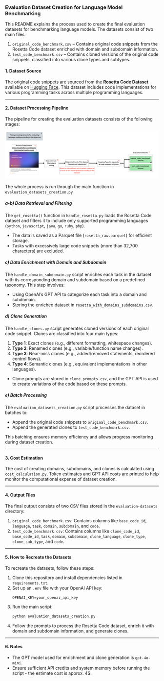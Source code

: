 ### Evaluation Dataset Creation for Language Model Benchmarking

This README explains the process used to create the final evaluation datasets for benchmarking language models. The datasets consist of two main files:
1. `original_code_benchmark.csv` – Contains original code snippets from the Rosetta Code dataset enriched with domain and subdomain information.
2. `test_code_benchmark.csv` – Contains cloned versions of the original code snippets, classified into various clone types and subtypes.


#### 1. Dataset Source
The original code snippets are sourced from the **Rosetta Code Dataset** available on [Hugging Face](https://huggingface.co/datasets/christopher/rosetta-code). This dataset includes code implementations for various programming tasks across multiple programming languages.

---

#### 2. Dataset Processing Pipeline
The pipeline for creating the evaluation datasets consists of the following stages:

![Dataset Creation](../images/dataset_creation.png)

The whole process is run through the main function in `evaluation_datasets_creation.py`

##### a-b) **Data Retrieval and Filtering**
The `get_rosetta()` function in `handle_rosetta.py` loads the Rosetta Code dataset and filters it to include only supported programming languages (`python`, `javascript`, `java`, `go`, `ruby`, `php`).
- The data is saved as a Parquet file (`rosetta_raw.parquet`) for efficient storage.
- Tasks with excessively large code snippets (more than 32,700 characters) are excluded.

##### c) **Data Enrichment with Domain and Subdomain**
The `handle_domain_subdomain.py` script enriches each task in the dataset with its corresponding domain and subdomain based on a predefined taxonomy. This step involves:
- Using OpenAI’s GPT API to categorize each task into a domain and subdomain.
- Storing the enriched dataset in `rosetta_with_domains_subdomains.csv`.

##### d) **Clone Generation**
The `handle_clones.py` script generates cloned versions of each original code snippet. Clones are classified into four main types:
1. **Type 1**: Exact clones (e.g., different formatting, whitespace changes).
2. **Type 2**: Renamed clones (e.g., variable/function name changes).
3. **Type 3**: Near-miss clones (e.g., added/removed statements, reordered control flows).
4. **Type 4**: Semantic clones (e.g., equivalent implementations in other languages).

- Clone prompts are stored in `clone_prompts.csv`, and the GPT API is used to create variations of the code based on these prompts.

##### e) **Batch Processing**
The `evaluation_datasets_creation.py` script processes the dataset in batches to:
- Append the original code snippets to `original_code_benchmark.csv`.
- Append the generated clones to `test_code_benchmark.csv`.

This batching ensures memory efficiency and allows progress monitoring during dataset creation.

---

#### 3. Cost Estimation
The cost of creating domains, subdomains, and clones is calculated using `cost_calculation.py`. Token estimates and GPT API costs are printed to help monitor the computational expense of dataset creation.

---

#### 4. Output Files
The final output consists of two CSV files stored in the `evaluation-datasets` directory:
1. `original_code_benchmark.csv`: Contains columns like `base_code_id`, `language`, `task`, `domain`, `subdomain`, and `code`.
2. `test_code_benchmark.csv`: Contains columns like `clone_code_id`, `base_code_id`, `task`, `domain`, `subdomain`, `clone_language`, `clone_type`, `clone_sub_type`, and `code`.

---

#### 5. How to Recreate the Datasets
To recreate the datasets, follow these steps:
1. Clone this repository and install dependencies listed in `requirements.txt`.
2. Set up an `.env` file with your OpenAI API key:
   ```env
   OPENAI_KEY=your_openai_api_key
   ```
3. Run the main script:
   ```bash
   python evaluation_datasets_creation.py
   ```
4. Follow the prompts to process the Rosetta Code dataset, enrich it with domain and subdomain information, and generate clones.

---

#### 6. Notes
- The GPT model used for enrichment and clone generation is `gpt-4o-mini`.
- Ensure sufficient API credits and system memory before running the script - the estimate cost is approx. 4$.

